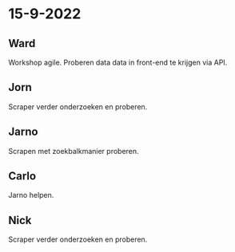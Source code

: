 # 15-9-2022 

## Ward
Workshop agile. Proberen data data in front-end te krijgen via API.

## Jorn 
Scraper verder onderzoeken en proberen.

## Jarno
Scrapen met zoekbalkmanier proberen.

## Carlo
Jarno helpen.

## Nick
Scraper verder onderzoeken en proberen.
